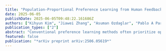 ```yaml
---
title: "Population-Proportional Preference Learning from Human Feedback: An Axiomatic Approach"
date: 2025-06-05
publishDate: 2025-06-05T09:48:22.161686Z
authors: ["Kihyun Kim", "Jiawei Zhang", "Asuman Ozdaglar", "Pablo A Parrilo"]
publication_types: ["2"]
abstract: "Conventional preference learning methods often prioritize opinions held more widely when aggregating preferences from multiple evaluators. This may result in policies that are biased in favor of some types of opinions or groups and susceptible to strategic manipulation. To address this issue, we develop a novel preference learning framework capable of aligning aggregate opinions and policies proportionally with the true population distribution of evaluator preferences. Grounded in social choice theory, our approach infers the feasible set of evaluator population distributions directly from pairwise comparison data. Using these estimates, the algorithm constructs a policy that satisfies foundational axioms from social choice theory, namely monotonicity and Pareto efficiency, as well as our newly-introduced axioms of population-proportional alignment and population-bounded manipulability. Moreover, we propose a soft-max relaxation method that smoothly trade-offs population-proportional alignment with the selection of the Condorcet winner (which beats all other options in pairwise comparisons). Finally, we validate the effectiveness and scalability of our approach through experiments on both tabular recommendation tasks and large language model alignment."
featured: false
publication: "*arXiv preprint arXiv:2506.05619*"
---
```

